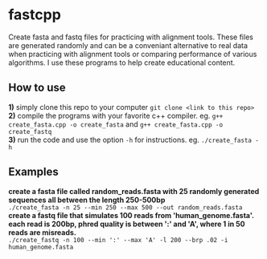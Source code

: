 # fastcpp
Create fasta and fastq files for practicing with alignment tools.  These files are generated randomly and can be a conveniant alternative to real data
when practicing with alignment tools or comparing performance of various algorithms.  I use these programs to help create educational content.
## How to use
**1)** simply clone this repo to your computer `git clone <link to this repo>`\
**2)** compile the programs with your favorite c++ compiler. eg. `g++ create_fasta.cpp -o create_fasta` and `g++ create_fasta.cpp -o create_fastq`\
**3)** run the code and use the option `-h` for instructions. eg. `./create_fasta -h` 

## Examples
**create a fasta file called random_reads.fasta with 25 randomly generated sequences all between the length 250-500bp** \
 `./create_fasta -n 25 --min 250 --max 500 --out random_reads.fasta`
 **create a fastq file that simulates 100 reads from 'human_genome.fasta'.  each read is 200bp, phred quality is between ':' and 'A', where 1 in 50 reads are misreads.**\
 `./create_fastq -n 100 --min ':' --max 'A' -l 200 --brp .02 -i human_genome.fasta`

